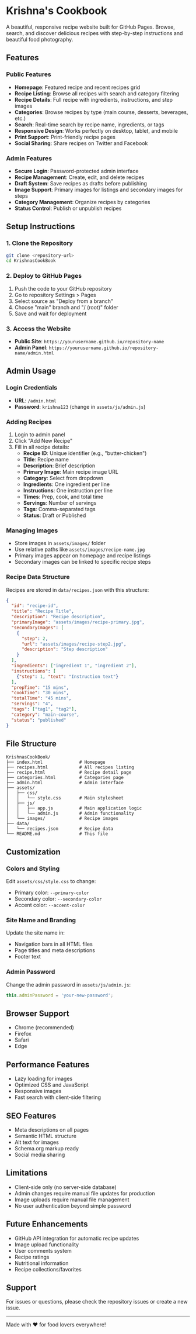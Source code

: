 # Krishna's Cookbook

A beautiful, responsive recipe website built for GitHub Pages. Browse, search, and discover delicious recipes with step-by-step instructions and beautiful food photography.

## Features

### Public Features
- **Homepage**: Featured recipe and recent recipes grid
- **Recipe Listing**: Browse all recipes with search and category filtering
- **Recipe Details**: Full recipe with ingredients, instructions, and step images
- **Categories**: Browse recipes by type (main course, desserts, beverages, etc.)
- **Search**: Real-time search by recipe name, ingredients, or tags
- **Responsive Design**: Works perfectly on desktop, tablet, and mobile
- **Print Support**: Print-friendly recipe pages
- **Social Sharing**: Share recipes on Twitter and Facebook

### Admin Features
- **Secure Login**: Password-protected admin interface
- **Recipe Management**: Create, edit, and delete recipes
- **Draft System**: Save recipes as drafts before publishing
- **Image Support**: Primary images for listings and secondary images for steps
- **Category Management**: Organize recipes by categories
- **Status Control**: Publish or unpublish recipes

## Setup Instructions

### 1. Clone the Repository
```bash
git clone <repository-url>
cd KrishnasCookBook
```

### 2. Deploy to GitHub Pages
1. Push the code to your GitHub repository
2. Go to repository Settings > Pages
3. Select source as "Deploy from a branch"
4. Choose "main" branch and "/ (root)" folder
5. Save and wait for deployment

### 3. Access the Website
- **Public Site**: `https://yourusername.github.io/repository-name`
- **Admin Panel**: `https://yourusername.github.io/repository-name/admin.html`

## Admin Usage

### Login Credentials
- **URL**: `/admin.html`
- **Password**: `krishna123` (change in `assets/js/admin.js`)

### Adding Recipes
1. Login to admin panel
2. Click "Add New Recipe"
3. Fill in all recipe details:
   - **Recipe ID**: Unique identifier (e.g., "butter-chicken")
   - **Title**: Recipe name
   - **Description**: Brief description
   - **Primary Image**: Main recipe image URL
   - **Category**: Select from dropdown
   - **Ingredients**: One ingredient per line
   - **Instructions**: One instruction per line
   - **Times**: Prep, cook, and total time
   - **Servings**: Number of servings
   - **Tags**: Comma-separated tags
   - **Status**: Draft or Published

### Managing Images
- Store images in `assets/images/` folder
- Use relative paths like `assets/images/recipe-name.jpg`
- Primary images appear on homepage and recipe listings
- Secondary images can be linked to specific recipe steps

### Recipe Data Structure
Recipes are stored in `data/recipes.json` with this structure:
```json
{
  "id": "recipe-id",
  "title": "Recipe Title",
  "description": "Recipe description",
  "primaryImage": "assets/images/recipe-primary.jpg",
  "secondaryImages": [
    {
      "step": 2,
      "url": "assets/images/recipe-step2.jpg",
      "description": "Step description"
    }
  ],
  "ingredients": ["ingredient 1", "ingredient 2"],
  "instructions": [
    {"step": 1, "text": "Instruction text"}
  ],
  "prepTime": "15 mins",
  "cookTime": "30 mins",
  "totalTime": "45 mins",
  "servings": "4",
  "tags": ["tag1", "tag2"],
  "category": "main-course",
  "status": "published"
}
```

## File Structure
```
KrishnasCookBook/
├── index.html              # Homepage
├── recipes.html            # All recipes listing
├── recipe.html             # Recipe detail page
├── categories.html         # Categories page
├── admin.html              # Admin interface
├── assets/
│   ├── css/
│   │   └── style.css       # Main stylesheet
│   ├── js/
│   │   ├── app.js          # Main application logic
│   │   └── admin.js        # Admin functionality
│   └── images/             # Recipe images
├── data/
│   └── recipes.json        # Recipe data
└── README.md               # This file
```

## Customization

### Colors and Styling
Edit `assets/css/style.css` to change:
- Primary color: `--primary-color`
- Secondary color: `--secondary-color`
- Accent color: `--accent-color`

### Site Name and Branding
Update the site name in:
- Navigation bars in all HTML files
- Page titles and meta descriptions
- Footer text

### Admin Password
Change the admin password in `assets/js/admin.js`:
```javascript
this.adminPassword = 'your-new-password';
```

## Browser Support
- Chrome (recommended)
- Firefox
- Safari
- Edge

## Performance Features
- Lazy loading for images
- Optimized CSS and JavaScript
- Responsive images
- Fast search with client-side filtering

## SEO Features
- Meta descriptions on all pages
- Semantic HTML structure
- Alt text for images
- Schema.org markup ready
- Social media sharing

## Limitations
- Client-side only (no server-side database)
- Admin changes require manual file updates for production
- Image uploads require manual file management
- No user authentication beyond simple password

## Future Enhancements
- GitHub API integration for automatic recipe updates
- Image upload functionality
- User comments system
- Recipe ratings
- Nutritional information
- Recipe collections/favorites

## Support
For issues or questions, please check the repository issues or create a new issue.

---

Made with ❤️ for food lovers everywhere!